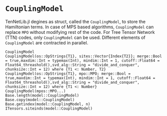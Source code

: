 # `CouplingModel`

TenNetLib.jl degines as struct, called the `CouplingModel`, to store the Hamiltonian terms. 
In case of MPS based algorithms, `CouplingModel` can replace `MPO` without modifying
rest of the code. For Tree Tensor Network (TTN) codes, only `CouplingModel` can be used.
Different elements of `CouplingModel` are contracted in parallel.

```@docs
CouplingModel
CouplingModel(os::OpStrings{T1}, sites::Vector{Index{T2}}; merge::Bool = true,maxdim::Int = typemax(Int), mindim::Int = 1, cutoff::Float64 = Float64_threashold(),svd_alg::String = "divide_and_conquer", chunksize::Int = 12) where {T1 <: Number, T2}
CouplingModel(os::OpStrings{T1}, mpo::MPO; merge::Bool = true,maxdim::Int = typemax(Int), mindim::Int = 1, cutoff::Float64 = Float64_threashold(),svd_alg::String = "divide_and_conquer", chunksize::Int = 12) where {T1 <: Number}
CouplingModel(mpos::MPO...)
Base.length(model::CouplingModel)
Base.copy(model::CouplingModel)
Base.getindex(model::CouplingModel, n)
ITensors.siteinds(model::CouplingModel)
```
